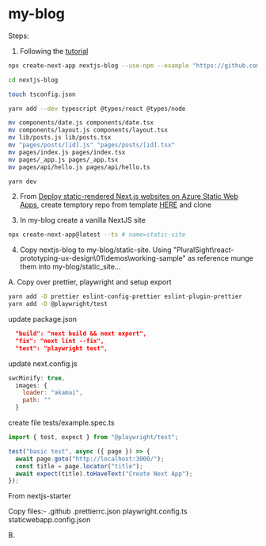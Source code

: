 # my-blog

Steps:

<!-- 1. In a tempory location run commands : (https://nextjs.org/docs/api-reference/cli, https://github.com/vercel/next.js/tree/canary/examples/blog-starter) -->

<!-- ```bash
yarn create next-app -e blog-starter
cd blog-starter
yarn
yarn dev
``` -->

1. Following the [tutorial](https://nextjs.org/learn/excel/typescript)

```bash
npx create-next-app nextjs-blog --use-npm --example "https://github.com/vercel/next-learn/tree/master/basics/basics-final"

cd nextjs-blog

touch tsconfig.json

yarn add --dev typescript @types/react @types/node

mv components/date.js components/date.tsx
mv components/layout.js components/layout.tsx
mv lib/posts.js lib/posts.tsx
mv "pages/posts/[id].js" "pages/posts/[id].tsx"
mv pages/index.js pages/index.tsx
mv pages/_app.js pages/_app.tsx
mv pages/api/hello.js pages/api/hello.ts

yarn dev
```

2. From [Deploy static-rendered Next.js websites on Azure Static Web Apps](https://docs.microsoft.com/en-gb/azure/static-web-apps/deploy-nextjs), create temptory repo from template [HERE](https://github.com/staticwebdev/nextjs-starter/generate) and clone

3. In my-blog create a vanilla NextJS site

```bash
npx create-next-app@latest --ts # name=static-site
```

4. Copy nextjs-blog to my-blog/static-site. Using "PluralSight\react-prototyping-ux-design\01\demos\working-sample" as reference munge them into my-blog/static_site...

A. Copy over prettier, playwright and setup export

```bash
yarn add -D prettier eslint-config-prettier eslint-plugin-prettier
yarn add -D @playwright/test
```

update package.json

```json
  "build": "next build && next export",
  "fix": "next lint --fix",
  "test": "playwright test",
```

update next.config.js

```js
swcMinify: true,
  images: {
    loader: "akamai",
    path: ""
  }
```

create file tests/example.spec.ts

```ts
import { test, expect } from "@playwright/test";

test("basic test", async ({ page }) => {
  await page.goto("http://localhost:3000/");
  const title = page.locator("title");
  await expect(title).toHaveText("Create Next App");
});
```

From nextjs-starter

Copy files:-
.github
.prettierrc.json
playwright.config.ts
staticwebapp.config.json

B.
